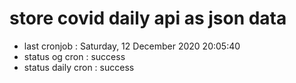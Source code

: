 # store covid daily api as json data

- last cronjob : Saturday, 12 December 2020 20:05:40
- status og cron : success
- status daily cron : success
      
      